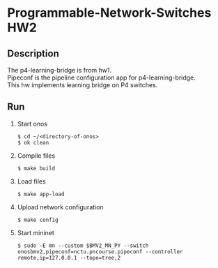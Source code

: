 # Programmable-Network-Switches HW2

## Description
The p4-learning-bridge is from hw1.  
Pipeconf is the pipeline configuration app for p4-learning-bridge.  
This hw implements learning bridge on P4 switches.

## Run
1. Start onos  
    ```shell script
    $ cd ~/<directory-of-onos>
    $ ok clean
    ```
2. Compile files  
    ```shell script
    $ make build
    ```

3. Load files  
    ```shell script
    $ make app-load
    ```
4. Upload network configuration  
    ```shell script
    $ make config
    ```
5. Start mininet 
    ```shell script
    $ sudo -E mn --custom $BMV2_MN_PY --switch onosbmv2,pipeconf=nctu.pncourse.pipeconf --controller remote,ip=127.0.0.1 --topo=tree,2
    ```